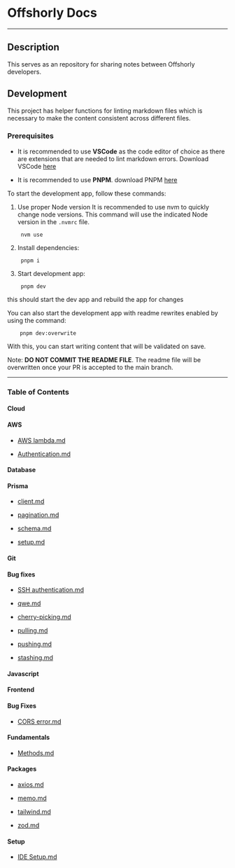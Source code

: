 # Offshorly Docs

---

## Description

This serves as an repository for sharing notes between Offshorly developers.

## Development

This project has helper functions for linting markdown files which is necessary to make the content consistent across different files.

### Prerequisites

- It is recommended to use **VSCode** as the code editor of choice as there are extensions that are needed to lint markdown errors. Download VSCode [here](https://code.visualstudio.com/download)

- It is recommended to use **PNPM**. download PNPM [here](https://pnpm.io/installation)

To start the development app, follow these commands:

1. Use proper Node version
    It is recommended to use nvm to quickly change node versions. This command will use the indicated Node version in the `.nvmrc` file.

        nvm use

2. Install dependencies:

        pnpm i

3. Start development app:

        pnpm dev

this should start the dev app and rebuild the app for changes

You can also start the development app with readme rewrites enabled by using the command:

        pnpm dev:overwrite

With this, you can start writing content that will be validated on save.

Note: **DO NOT COMMIT THE README FILE**. The readme file will be overwritten once your PR is accepted to the main branch.

---

### Table of Contents

#### Cloud

#### AWS

- [AWS lambda.md](https://github.com/jasonoffshorlydev/offshorly-docs/tree/main/content/Cloud/AWS/AWS%20lambda.md)

- [Authentication.md](https://github.com/jasonoffshorlydev/offshorly-docs/tree/main/content/Cloud/AWS/Authentication.md)

#### Database

#### Prisma

- [client.md](https://github.com/jasonoffshorlydev/offshorly-docs/tree/main/content/Database/Prisma/client.md)

- [pagination.md](https://github.com/jasonoffshorlydev/offshorly-docs/tree/main/content/Database/Prisma/pagination.md)

- [schema.md](https://github.com/jasonoffshorlydev/offshorly-docs/tree/main/content/Database/Prisma/schema.md)

- [setup.md](https://github.com/jasonoffshorlydev/offshorly-docs/tree/main/content/Database/Prisma/setup.md)

#### Git

#### Bug fixes

- [SSH authentication.md](https://github.com/jasonoffshorlydev/offshorly-docs/tree/main/content/Git/Bug%20fixes/SSH%20authentication.md)

- [qwe.md](https://github.com/jasonoffshorlydev/offshorly-docs/tree/main/content/Git/Bug%20fixes/qwe.md)
- [cherry-picking.md](https://github.com/jasonoffshorlydev/offshorly-docs/tree/main/content/Git/cherry-picking.md)

- [pulling.md](https://github.com/jasonoffshorlydev/offshorly-docs/tree/main/content/Git/pulling.md)

- [pushing.md](https://github.com/jasonoffshorlydev/offshorly-docs/tree/main/content/Git/pushing.md)

- [stashing.md](https://github.com/jasonoffshorlydev/offshorly-docs/tree/main/content/Git/stashing.md)

#### Javascript

#### Frontend

#### Bug Fixes

- [CORS error.md](https://github.com/jasonoffshorlydev/offshorly-docs/tree/main/content/Javascript/Frontend/Bug%20Fixes/CORS%20error.md)

#### Fundamentals

- [Methods.md](https://github.com/jasonoffshorlydev/offshorly-docs/tree/main/content/Javascript/Fundamentals/Methods.md)

#### Packages

- [axios.md](https://github.com/jasonoffshorlydev/offshorly-docs/tree/main/content/Packages/axios.md)

- [memo.md](https://github.com/jasonoffshorlydev/offshorly-docs/tree/main/content/Packages/memo.md)

- [tailwind.md](https://github.com/jasonoffshorlydev/offshorly-docs/tree/main/content/Packages/tailwind.md)

- [zod.md](https://github.com/jasonoffshorlydev/offshorly-docs/tree/main/content/Packages/zod.md)

#### Setup

- [IDE Setup.md](https://github.com/jasonoffshorlydev/offshorly-docs/tree/main/content/Setup/IDE%20Setup.md)
